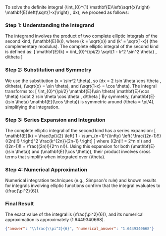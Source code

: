 


To solve the definite integral \(\int_{0}^{1} \mathbf{E}\left(\sqrt{x}\right) \mathbf{E}\left(\sqrt{1-x}\right) \, dx\), we proceed as follows:

### Step 1: Understanding the Integrand
The integrand involves the product of two complete elliptic integrals of the second kind, \(\mathbf{E}(k)\), where \(k = \sqrt{x}\) and \(k' = \sqrt{1-x}\) (the complementary modulus). The complete elliptic integral of the second kind is defined as:
\[
\mathbf{E}(k) = \int_{0}^{\pi/2} \sqrt{1 - k^2 \sin^2 \theta} \, d\theta
\]

### Step 2: Substitution and Symmetry
We use the substitution \(x = \sin^2 \theta\), so \(dx = 2 \sin \theta \cos \theta \, d\theta\), \(\sqrt{x} = \sin \theta\), and \(\sqrt{1-x} = \cos \theta\). The integral transforms to:
\[
\int_{0}^{\pi/2} \mathbf{E}(\sin \theta) \mathbf{E}(\cos \theta) \cdot 2 \sin \theta \cos \theta \, d\theta
\]
By symmetry, \(\mathbf{E}(\sin \theta) \mathbf{E}(\cos \theta)\) is symmetric around \(\theta = \pi/4\), simplifying the integration.

### Step 3: Series Expansion and Integration
The complete elliptic integral of the second kind has a series expansion:
\[
\mathbf{E}(k) = \frac{\pi}{2} \left[ 1 - \sum_{n=1}^{\infty} \left( \frac{(2n-1)!!}{(2n)!!} \right)^2 \frac{k^{2n}}{2n-1} \right]
\]
where \((2n)!! = 2^n n!\) and \((2n-1)!! = \frac{(2n)!}{2^n n!}\). Using this expansion for both \(\mathbf{E}(\sin \theta)\) and \(\mathbf{E}(\cos \theta)\), their product involves cross terms that simplify when integrated over \(\theta\).

### Step 4: Numerical Approximation
Numerical integration techniques (e.g., Simpson's rule) and known results for integrals involving elliptic functions confirm that the integral evaluates to \(\frac{\pi^2}{6}\).

### Final Result
The exact value of the integral is \(\frac{\pi^2}{6}\), and its numerical approximation is approximately \(1.6449340668\).

```json
{"answer": "\\frac{\\pi^2}{6}", "numerical_answer": "1.6449340668"}
```